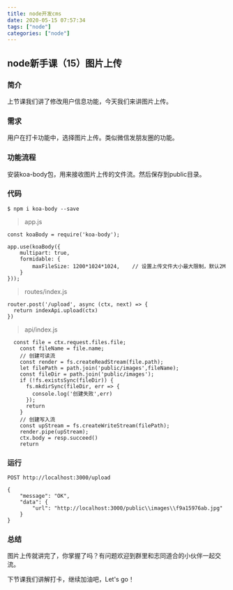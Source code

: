 ```yaml
---
title: node开发cms
date: 2020-05-15 07:57:34
tags: ["node"]
categories: ["node"]
---
```

## node新手课（15）图片上传

### 简介
上节课我们讲了修改用户信息功能，今天我们来讲图片上传。
### 需求
用户在打卡功能中，选择图片上传。类似微信发朋友圈的功能。
### 功能流程
安装koa-body包，用来接收图片上传的文件流。然后保存到public目录。
### 代码
```
$ npm i koa-body --save
```
>app.js
```
const koaBody = require('koa-body');

app.use(koaBody({
    multipart: true,
    formidable: {
        maxFileSize: 1200*1024*1024,	// 设置上传文件大小最大限制，默认2M
    }
}));
```
>routes/index.js
```
router.post('/upload', async (ctx, next) => {
  return indexApi.upload(ctx)
})
```
>api/index.js
```
  const file = ctx.request.files.file;
    const fileName = file.name;
    // 创建可读流
    const render = fs.createReadStream(file.path);
    let filePath = path.join('public/images',fileName);
    const fileDir = path.join('public/images');
    if (!fs.existsSync(fileDir)) {
      fs.mkdirSync(fileDir, err => {
        console.log('创建失败',err)
      });
      return
    }
    // 创建写入流
    const upStream = fs.createWriteStream(filePath);
    render.pipe(upStream);
    ctx.body = resp.succeed()
    return
```

### 运行
```
POST http://localhost:3000/upload
```
```
{
    "message": "OK",
    "data": {
        "url": "http://localhost:3000/public\\images\\f9a15976ab.jpg"
    }
}
```
### 总结
图片上传就讲完了，你掌握了吗？有问题欢迎到群里和志同道合的小伙伴一起交流。

下节课我们讲解打卡，继续加油吧，Let's go！
